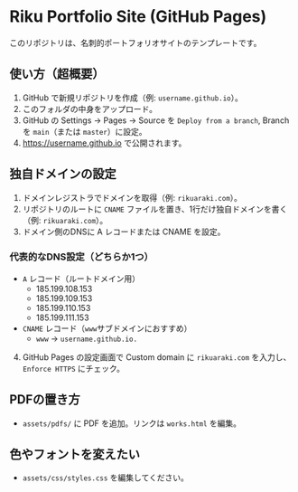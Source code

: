 
# Riku Portfolio Site (GitHub Pages)

このリポジトリは、名刺的ポートフォリオサイトのテンプレートです。

## 使い方（超概要）
1. GitHub で新規リポジトリを作成（例: `username.github.io`）。
2. このフォルダの中身をアップロード。
3. GitHub の Settings → Pages → Source を `Deploy from a branch`, Branch を `main`（または `master`）に設定。
4. https://username.github.io で公開されます。

## 独自ドメインの設定
1. ドメインレジストラでドメインを取得（例: `rikuaraki.com`）。
2. リポジトリのルートに `CNAME` ファイルを置き、1行だけ独自ドメインを書く（例: `rikuaraki.com`）。
3. ドメイン側のDNSに A レコードまたは CNAME を設定。

### 代表的なDNS設定（どちらか1つ）
- `A` レコード（ルートドメイン用）
  - 185.199.108.153
  - 185.199.109.153
  - 185.199.110.153
  - 185.199.111.153
- `CNAME` レコード（`www`サブドメインにおすすめ）
  - `www` → `username.github.io.`

4. GitHub Pages の設定画面で Custom domain に `rikuaraki.com` を入力し、`Enforce HTTPS` にチェック。

## PDFの置き方
- `assets/pdfs/` に PDF を追加。リンクは `works.html` を編集。

## 色やフォントを変えたい
- `assets/css/styles.css` を編集してください。
